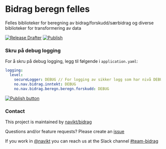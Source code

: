 # Bidrag beregn felles
Felles biblioteker for beregning av bidrag/forskudd/særbidrag og diverse biblioteker for transformering av data

[![Release Drafter](https://github.com/navikt/bidrag-beregn-felles/actions/workflows/release-draft.yaml/badge.svg?branch=main)](https://github.com/navikt/bidrag-beregn-felles/actions/workflows/release-draft.yaml)
[![Publish](https://github.com/navikt/bidrag-beregn-felles/actions/workflows/publish.yaml/badge.svg?branch=main)](https://github.com/navikt/bidrag-beregn-felles/actions/workflows/publish.yaml)

### Skru på debug logging

For å skru på debug logging, legg til følgende i `application.yaml`:

```yaml
logging:
  level:
    secureLogger: DEBUG // For logging av sikker logg som har nivå DEBUG
    no.nav.bidrag.inntekt: DEBUG
    no.nav.bidrag.beregn.beregn.forskudd: DEBUG
```


[![Publish button]][Release draft]

### Contact

This project is maintained by [navikt/bidrag](CODEOWNERS)

Questions and/or feature requests? Please create an [issue](https://github.com/navikt/bidrag-felles/issues)

If you work in [@navikt](https://github.com/navikt) you can reach us at the Slack
channel [#team-bidrag](https://nav-it.slack.com/archives/CAZ7A2074)

<!---------------------------------------------------------------------------->

[Publish button]: https://img.shields.io/badge/Publiser_siste_release_draft-37a779?style=for-the-badge
[Release draft]: https://github.com/navikt/bidrag-felles/releases
[#]: #
